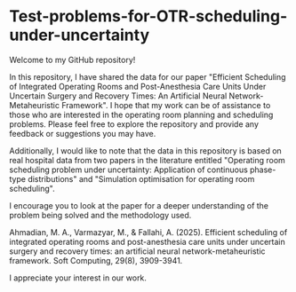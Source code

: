 # Test-problems-for-OTR-scheduling-under-uncertainty
Welcome to my GitHub repository!

In this repository, I have shared the data for our paper "Efficient Scheduling of Integrated Operating Rooms and Post-Anesthesia Care Units Under Uncertain Surgery and Recovery Times: An Artificial Neural Network-Metaheuristic Framework". I hope that my work can be of assistance to those who are interested in the operating room planning and scheduling problems. Please feel free to explore the repository and provide any feedback or suggestions you may have.

Additionally, I would like to note that the data in this repository is based on real hospital data from two papers in the literature entitled "Operating room scheduling problem under uncertainty: Application of continuous phase-type distributions" and "Simulation optimisation for operating room scheduling".

I encourage you to look at the paper for a deeper understanding of the problem being solved and the methodology used. 

Ahmadian, M. A., Varmazyar, M., & Fallahi, A. (2025). Efficient scheduling of integrated operating rooms and post-anesthesia care units under uncertain surgery and recovery times: an artificial neural network-metaheuristic framework. Soft Computing, 29(8), 3909-3941.


I appreciate your interest in our work.
